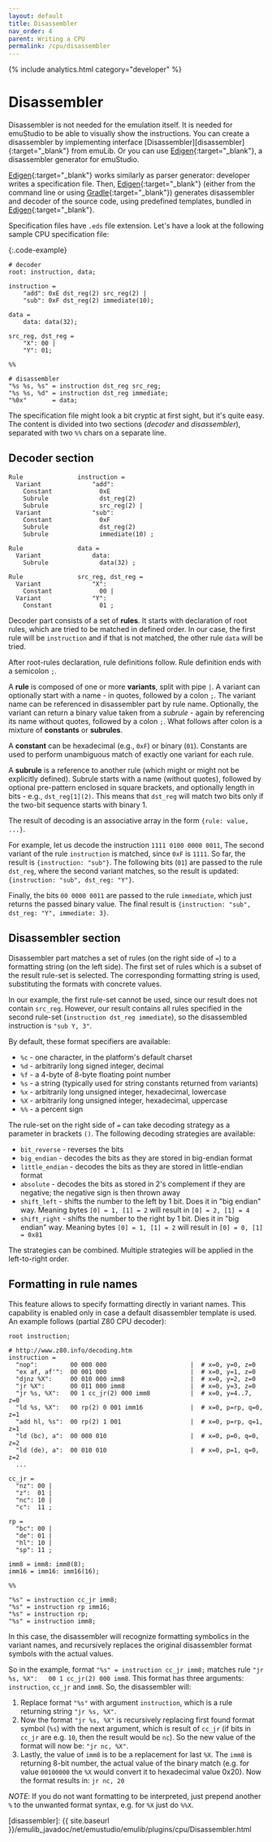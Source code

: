 ```yaml
---
layout: default
title: Disassembler
nav_order: 4
parent: Writing a CPU
permalink: /cpu/disassembler
---
```


{% include analytics.html category="developer" %}

# Disassembler

Disassembler is not needed for the emulation itself. It is needed for emuStudio to be able to visually show the
instructions. You can create a disassembler by implementing interface [Disassembler][disassembler]{:target="_blank"}
from emuLib. Or you can use [Edigen][edigen]{:target="_blank"}, a disassembler generator for emuStudio.

[Edigen][edigen]{:target="_blank"} works similarly as parser generator: developer writes a specification file.
Then, [Edigen][edigen]{:target="_blank"} (either from the command line or using
[Gradle][edigen-gradle]{:target="_blank"}) generates disassembler and decoder of the source code, using predefined
templates, bundled in [Edigen][edigen]{:target="_blank"}.

Specification files have `.eds` file extension. Let's have a look at the following sample CPU specification file:

{:.code-example}
```
# decoder
root: instruction, data;

instruction =
    "add": 0xE dst_reg(2) src_reg(2) |
    "sub": 0xF dst_reg(2) immediate(10);

data =
    data: data(32);

src_reg, dst_reg =
    "X": 00 |
    "Y": 01;

%%

# disassembler
"%s %s, %s" = instruction dst_reg src_reg;
"%s %s, %d" = instruction dst_reg immediate;
"%0x"       = data;
```

The specification file might look a bit cryptic at first sight, but it's quite easy. The content is divided into two
sections (_decoder_ and _disassembler_), separated with two `%%` chars on a separate line.

## Decoder section

```
Rule               instruction =
  Variant              "add":
    Constant             0xE
    Subrule              dst_reg(2)
    Subrule              src_reg(2) |
  Variant              "sub":
    Constant             0xF
    Subrule              dst_reg(2)
    Subrule              immediate(10) ;

Rule               data =
  Variant              data:
    Subrule              data(32) ;

Rule               src_reg, dst_reg =
  Variant              "X":
    Constant             00 |
  Variant              "Y":
    Constant             01 ;
```

Decoder part consists of a set of **rules**. It starts with declaration of root rules, which are tried to be matched
in defined order. In our case, the first rule will be `instruction` and if that is not matched, the other rule `data`
will be tried.

After root-rules declaration, rule definitions follow. Rule definition ends with a semicolon `;`.

A **rule** is composed of one or more **variants**, split with pipe `|`. A variant can optionally start with a name -
in quotes, followed by a colon `;`. The variant name can be referenced in disassembler part by rule name. Optionally,
the variant can return a binary value taken from a *subrule* - again by referencing its name without quotes, followed
by a colon `;`. What follows after colon is a mixture of **constants** or **subrules**.

A **constant** can be hexadecimal (e.g., `0xF`) or binary (`01`). Constants are used to perform unambiguous match of
exactly one variant for each rule.

A **subrule** is a reference to another rule (which might or might not be explicitly defined). Subrule starts with
a name (without quotes), followed by optional pre-pattern enclosed in square brackets, and optionally length in bits -
e.g., `dst_reg[1](2)`. This means that `dst_reg` will match two bits only if the two-bit sequence starts with binary 1.

The result of decoding is an associative array in the form `{rule: value, ...}`.

For example, let us decode the instruction `1111 0100 0000 0011`, The second variant of the rule `instruction` is
matched, since `0xF` is `1111`. So far, the result is `{instruction: "sub"}`. The following bits (`01`) are passed to
the rule `dst_reg`, where the second variant matches, so the result is updated: `{instruction: "sub", dst_reg: "Y"}`.

Finally, the bits `00 0000 0011` are passed to the rule `immediate`, which just returns the passed binary value.
The final result is `{instruction: "sub", dst_reg: "Y", immediate: 3}`.

## Disassembler section

Disassembler part matches a set of rules (on the right side of `=`) to a formatting string (on the left side). The first
set of rules which is a subset of the result rule-set is selected. The corresponding formatting string is used,
substituting the formats with concrete values.

In our example, the first rule-set cannot be used, since our result does not contain `src_reg`. However, our result
contains all rules specified in the second rule-set (`instruction dst_reg immediate`), so the disassembled instruction
is `"sub Y, 3"`.

By default, these format specifiers are available:
* `%c` - one character, in the platform's default charset
* `%d` - arbitrarily long signed integer, decimal
* `%f` - a 4-byte of 8-byte floating point number
* `%s` - a string (typically used for string constants returned from variants)
* `%x` - arbitrarily long unsigned integer, hexadecimal, lowercase
* `%X` - arbitrarily long unsigned integer, hexadecimal, uppercase
* `%%` - a percent sign

The rule-set on the right side of `=` can take decoding strategy as a parameter in brackets `()`. The following decoding
strategies are available:

* `bit_reverse` - reverses the bits
* `big_endian` - decodes the bits as they are stored in big-endian format
* `little_endian` - decodes the bits as they are stored in little-endian format
* `absolute` - decodes the bits as stored in 2's complement if they are negative; the negative sign is then thrown away
* `shift_left` - shifts the number to the left by 1 bit. Does it in "big endian" way. Meaning bytes `[0] = 1, [1] = 2`
  will result in `[0] = 2, [1] = 4`
* `shift_right` - shifts the number to the right by 1 bit. Dies it in "big endian" way. Meaning bytes `[0] = 1, [1] = 2`
  will result in `[0] = 0, [1] = 0x81`

The strategies can be combined. Multiple strategies will be applied in the left-to-right order.

## Formatting in rule names

This feature allows to specify formatting directly in variant names. This capability is enabled only in case a default
disassembler template is used. An example follows (partial Z80 CPU decoder):

```
root instruction;

# http://www.z80.info/decoding.htm
instruction =
  "nop":         00 000 000                       |  # x=0, y=0, z=0
  "ex af, af'":  00 001 000                       |  # x=0, y=1, z=0
  "djnz %X":     00 010 000 imm8                  |  # x=0, y=2, z=0
  "jr %X":       00 011 000 imm8                  |  # x=0, y=3, z=0
  "jr %s, %X":   00 1 cc_jr(2) 000 imm8           |  # x=0, y=4..7, z=0
  "ld %s, %X":   00 rp(2) 0 001 imm16             |  # x=0, p=rp, q=0, z=1
  "add hl, %s":  00 rp(2) 1 001                   |  # x=0, p=rp, q=1, z=1
  "ld (bc), a":  00 000 010                       |  # x=0, p=0, q=0, z=2
  "ld (de), a":  00 010 010                       |  # x=0, p=1, q=0, z=2
  ...

cc_jr =
  "nz": 00 |
  "z":  01 |
  "nc": 10 |
  "c":  11 ;

rp =
  "bc": 00 |
  "de": 01 |
  "hl": 10 |
  "sp": 11 ;

imm8 = imm8: imm8(8);
imm16 = imm16: imm16(16);

%%

"%s" = instruction cc_jr imm8;
"%s" = instruction rp imm16;
"%s" = instruction rp;
"%s" = instruction imm8;
```

In this case, the disassembler will recognize formatting symbolics in the variant names, and recursively replaces the
original disassembler format symbols with the actual values.

So in the example, format `"%s" = instruction cc_jr imm8;` matches rule `"jr %s, %X":   00 1 cc_jr(2) 000 imm8`.
This format has three arguments: `instruction`, `cc_jr` and `imm8`. So, the disassembler will:

1. Replace format `"%s"` with argument `instruction`, which is a rule returning string `"jr %s, %X"`.
2. Now the format `"jr %s, %X"` is recursively replacing first found format symbol (`%s`) with the next argument,
   which is result of `cc_jr` (if bits in `cc_jr` are e.g. `10`, then the result would be `nc`). So the new
   value of the format will now be: `"jr nc, %X"`.
3. Lastly, the value of `imm8` is to be a replacement for last `%X`. The `imm8` is returning 8-bit number,
   the actual value of the binary match (e.g. for value `00100000` the `%X` would convert it to hexadecimal value
   0x20). Now the format results in: `jr nc, 20`

*NOTE*: If you do not want formatting to be interpreted, just prepend another `%` to the unwanted format syntax, e.g.
for `%X` just do `%%X`.


[edigen]: https://github.com/emustudio/edigen
[edigen-gradle]: https://github.com/emustudio/edigen-gradle-plugin
[ssem]: https://en.wikipedia.org/wiki/Manchester_Baby
[disassembler]: {{ site.baseurl }}/emulib_javadoc/net/emustudio/emulib/plugins/cpu/Disassembler.html
